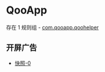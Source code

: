 # QooApp

存在 1 规则组 - [com.qooapp.qoohelper](/src/apps/com.qooapp.qoohelper.ts)

## 开屏广告

- [快照-0](https://i.gkd.li/import/12843901)
